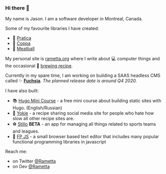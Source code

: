 ### Hi there :wave:

My name is Jason. I am a software developer in Montreal, Canada.

Some of my favourite libraries I have created:

- :tumbler_glass: [Pratica](https://github.com/rametta/pratica)
- :horse_racing: [Coppa](https://github.com/rametta/coppa)
- :spaghetti: [Meatball](https://github.com/rametta/meatball)

My personal site is [rametta.org](https://rametta.org) where I write about :computer: computer things and the occasional :beer: [brewing recipe](https://rametta.org/brews/).

Currently in my spare time, I am working on building a SAAS headless CMS called :sparkles: [**Fuchsia**](https://fuchsiacms.com). _The planned release date is around Q4 2020._

I have also built:
- :books: [Hugo Mini Course](https://hugo-mini-course.netlify.app/) - a free mini course about building static sites with Hugo. (English/Russian)
- :hamburger: [Yokie](https://yokie.app) - a recipe sharing social media site for people who hate how slow all other recipe sites are.
- :soccer: [Stillo](https://stillo.io) **BETA** - an app for managing all things related to sports teams and leagues.
- :crystal_ball: [FP JS](https://fpjs.surge.sh) - a small browser based text editor that includes many popular functional programming libraries in javascript

Reach me:
- on Twitter [@Rametta](https://twitter.com/rametta)
- on Dev [@Rametta](https://dev.to/rametta)
